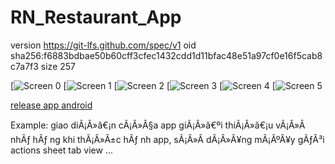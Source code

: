 # RN_Restaurant_App

version https://git-lfs.github.com/spec/v1
oid sha256:f6883bdbae50b60cff3cfec1432cdd1d11bfac48e51a97cf0e16f5cab8c7a7f3
size 257

[![Screen 0](img/markdown/screens_0.png)
[![Screen 1](img/markdown/screens_1.png)
[![Screen 2](img/markdown/screens_2.png)
[![Screen 3](img/markdown/screens_3.png)
[![Screen 4](img/markdown/screens_4.png)
[![Screen 5](img/markdown/screens_5.png)

[release app android](realase_app/restaurant_screens.apk)

Example: giao diÃ¡Â»â€¡n cÃ¡Â»Â§a app giÃ¡Â»â€ºi thiÃ¡Â»â€¡u vÃ¡Â»Â nhÃƒ hÃƒ ng khi thÃ¡Â»Â±c hÃƒ nh app, sÃ¡Â»Â­ dÃ¡Â»Â¥ng mÃ¡ÂºÂ¥y gÃƒÂ³i actions sheet tab view ...
